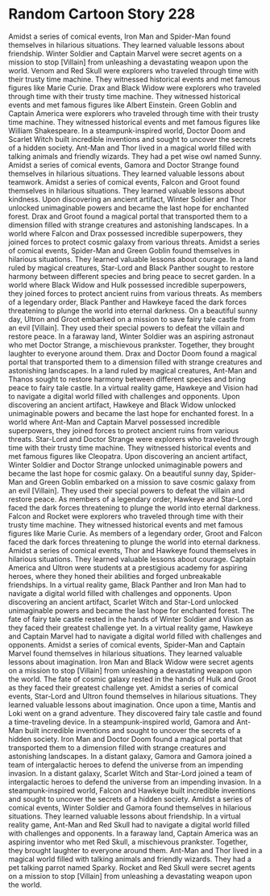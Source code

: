 # Random Cartoon Story 228

Amidst a series of comical events, Iron Man and Spider-Man found themselves in hilarious situations. They learned valuable lessons about friendship.
Winter Soldier and Captain Marvel were secret agents on a mission to stop [Villain] from unleashing a devastating weapon upon the world.
Venom and Red Skull were explorers who traveled through time with their trusty time machine. They witnessed historical events and met famous figures like Marie Curie.
Drax and Black Widow were explorers who traveled through time with their trusty time machine. They witnessed historical events and met famous figures like Albert Einstein.
Green Goblin and Captain America were explorers who traveled through time with their trusty time machine. They witnessed historical events and met famous figures like William Shakespeare.
In a steampunk-inspired world, Doctor Doom and Scarlet Witch built incredible inventions and sought to uncover the secrets of a hidden society.
Ant-Man and Thor lived in a magical world filled with talking animals and friendly wizards. They had a pet wise owl named Sunny.
Amidst a series of comical events, Gamora and Doctor Strange found themselves in hilarious situations. They learned valuable lessons about teamwork.
Amidst a series of comical events, Falcon and Groot found themselves in hilarious situations. They learned valuable lessons about kindness.
Upon discovering an ancient artifact, Winter Soldier and Thor unlocked unimaginable powers and became the last hope for enchanted forest.
Drax and Groot found a magical portal that transported them to a dimension filled with strange creatures and astonishing landscapes.
In a world where Falcon and Drax possessed incredible superpowers, they joined forces to protect cosmic galaxy from various threats.
Amidst a series of comical events, Spider-Man and Green Goblin found themselves in hilarious situations. They learned valuable lessons about courage.
In a land ruled by magical creatures, Star-Lord and Black Panther sought to restore harmony between different species and bring peace to secret garden.
In a world where Black Widow and Hulk possessed incredible superpowers, they joined forces to protect ancient ruins from various threats.
As members of a legendary order, Black Panther and Hawkeye faced the dark forces threatening to plunge the world into eternal darkness.
On a beautiful sunny day, Ultron and Groot embarked on a mission to save fairy tale castle from an evil [Villain]. They used their special powers to defeat the villain and restore peace.
In a faraway land, Winter Soldier was an aspiring astronaut who met Doctor Strange, a mischievous prankster. Together, they brought laughter to everyone around them.
Drax and Doctor Doom found a magical portal that transported them to a dimension filled with strange creatures and astonishing landscapes.
In a land ruled by magical creatures, Ant-Man and Thanos sought to restore harmony between different species and bring peace to fairy tale castle.
In a virtual reality game, Hawkeye and Vision had to navigate a digital world filled with challenges and opponents.
Upon discovering an ancient artifact, Hawkeye and Black Widow unlocked unimaginable powers and became the last hope for enchanted forest.
In a world where Ant-Man and Captain Marvel possessed incredible superpowers, they joined forces to protect ancient ruins from various threats.
Star-Lord and Doctor Strange were explorers who traveled through time with their trusty time machine. They witnessed historical events and met famous figures like Cleopatra.
Upon discovering an ancient artifact, Winter Soldier and Doctor Strange unlocked unimaginable powers and became the last hope for cosmic galaxy.
On a beautiful sunny day, Spider-Man and Green Goblin embarked on a mission to save cosmic galaxy from an evil [Villain]. They used their special powers to defeat the villain and restore peace.
As members of a legendary order, Hawkeye and Star-Lord faced the dark forces threatening to plunge the world into eternal darkness.
Falcon and Rocket were explorers who traveled through time with their trusty time machine. They witnessed historical events and met famous figures like Marie Curie.
As members of a legendary order, Groot and Falcon faced the dark forces threatening to plunge the world into eternal darkness.
Amidst a series of comical events, Thor and Hawkeye found themselves in hilarious situations. They learned valuable lessons about courage.
Captain America and Ultron were students at a prestigious academy for aspiring heroes, where they honed their abilities and forged unbreakable friendships.
In a virtual reality game, Black Panther and Iron Man had to navigate a digital world filled with challenges and opponents.
Upon discovering an ancient artifact, Scarlet Witch and Star-Lord unlocked unimaginable powers and became the last hope for enchanted forest.
The fate of fairy tale castle rested in the hands of Winter Soldier and Vision as they faced their greatest challenge yet.
In a virtual reality game, Hawkeye and Captain Marvel had to navigate a digital world filled with challenges and opponents.
Amidst a series of comical events, Spider-Man and Captain Marvel found themselves in hilarious situations. They learned valuable lessons about imagination.
Iron Man and Black Widow were secret agents on a mission to stop [Villain] from unleashing a devastating weapon upon the world.
The fate of cosmic galaxy rested in the hands of Hulk and Groot as they faced their greatest challenge yet.
Amidst a series of comical events, Star-Lord and Ultron found themselves in hilarious situations. They learned valuable lessons about imagination.
Once upon a time, Mantis and Loki went on a grand adventure. They discovered fairy tale castle and found a time-traveling device.
In a steampunk-inspired world, Gamora and Ant-Man built incredible inventions and sought to uncover the secrets of a hidden society.
Iron Man and Doctor Doom found a magical portal that transported them to a dimension filled with strange creatures and astonishing landscapes.
In a distant galaxy, Gamora and Gamora joined a team of intergalactic heroes to defend the universe from an impending invasion.
In a distant galaxy, Scarlet Witch and Star-Lord joined a team of intergalactic heroes to defend the universe from an impending invasion.
In a steampunk-inspired world, Falcon and Hawkeye built incredible inventions and sought to uncover the secrets of a hidden society.
Amidst a series of comical events, Winter Soldier and Gamora found themselves in hilarious situations. They learned valuable lessons about friendship.
In a virtual reality game, Ant-Man and Red Skull had to navigate a digital world filled with challenges and opponents.
In a faraway land, Captain America was an aspiring inventor who met Red Skull, a mischievous prankster. Together, they brought laughter to everyone around them.
Ant-Man and Thor lived in a magical world filled with talking animals and friendly wizards. They had a pet talking parrot named Sparky.
Rocket and Red Skull were secret agents on a mission to stop [Villain] from unleashing a devastating weapon upon the world.